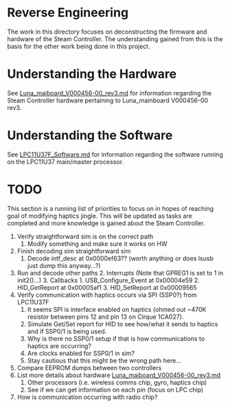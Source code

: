 # Reverse Engineering

The work in this directory focuses on deconstructing the firmware and hardware
 of the Steam Controller. The understanding gained from this is the basis for
 the other work being done in this project. 


# Understanding the Hardware

See [Luna_maiboard_V000456-00_rev3.md](./Luna_maiboard_V000456-00_rev3.md) 
 for information regarding the Steam Controller hardware pertaining to 
 Luna_mainboard V000456-00 rev3.


# Understanding the Software

See [LPC11U37F_Software.md](./LPC11U37F_Software.md) for information regarding
 the software running on the LPC11U37 main/master processor.


# TODO

This section is a running list of priorities to focus on in hopes of reaching
 goal of modifying haptics jingle. This will be updated as tasks are completed
 and more knowledge is gained about the Steam Controller.

1. Verify straightforward sim is on the correct path
    1. Modify something and make sure it works on HW
2. Finish decoding sim straightforward sim
    1. Decode intf_desc at 0x0000ef63?? (worth anything or does lsusb just dump this anyway...?)
3. Run and decode other paths
    2. Interrupts (Note that GPREG1 is set to 1 in init2()...)
    3. Callbacks
        1. USB_Configure_Event at 0x00004e59
        2. HID_GetReport at 0x00005af1
        3. HID_SetReport at 0x00009565
4. Verify communication with haptics occurs via SPI (SSP0?) from LPC11U37F
    1. It seems SPI is interface enabled on haptics (ohmed out ~470K resistor between pins 12 and pin 13 on Cirque 1CA027). 
    2. Simulate Get/Set report for HID to see how/what it sends to haptics and if SSP0/1 is being used.
    3. Why is there no SSP0/1 setup if that is how communications to haptics are occurring? 
    4. Are clocks enabled for SSP0/1 in sim? 
    5. Stay cautious that this might be the wrong path here...
6. Compare EEPROM dumps between two controllers
7. List more details about hardware [Luna_maiboard_V000456-00_rev3.md](./Luna_maiboard_V000456-00_rev3.md)
    1. Other processors (i.e. wireless comms chip, gyro, haptics chip)
    2. See if we can get information on each pin (focus on LPC chip)
8. How is communication occurring with radio chip?

